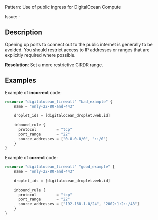 Pattern: Use of public ingress for DigitalOcean Compute

Issue: -

## Description

Opening up ports to connect out to the public internet is generally to be avoided. You should restrict access to IP addresses or ranges that are explicitly required where possible.

**Resolution**: Set a more restrictive CIRDR range.

## Examples

Example of **incorrect** code:

```terraform
resource "digitalocean_firewall" "bad_example" {
	name = "only-22-80-and-443"
  
	droplet_ids = [digitalocean_droplet.web.id]
  
	inbound_rule {
	  protocol         = "tcp"
	  port_range       = "22"
	  source_addresses = ["0.0.0.0/0", "::/0"]
	}
}
```

Example of **correct** code:

```terraform
resource "digitalocean_firewall" "good_example" {
	name = "only-22-80-and-443"
  
	droplet_ids = [digitalocean_droplet.web.id]
  
	inbound_rule {
	  protocol         = "tcp"
	  port_range       = "22"
	  source_addresses = ["192.168.1.0/24", "2002:1:2::/48"]
	}
}
```
